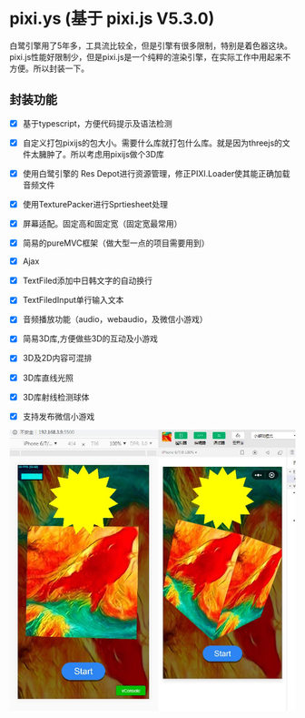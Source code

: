 # pixi.ys (基于 pixi.js V5.3.0)
白鹭引擎用了5年多，工具流比较全，但是引擎有很多限制，特别是着色器这块。pixi.js性能好限制少，但是pixi.js是一个纯粹的渲染引擎，在实际工作中用起来不方便。所以封装一下。
## 封装功能
- [x] 基于typescript，方便代码提示及语法检测
- [x] 自定义打包pixijs的包大小。需要什么库就打包什么库。就是因为threejs的文件太臃肿了。所以考虑用pixijs做个3D库
- [x] 使用白鹭引擎的 Res Depot进行资源管理，修正PIXI.Loader使其能正确加载音频文件
- [x] 使用TexturePacker进行Sprtiesheet处理
- [x] 屏幕适配。固定高和固定宽（固定宽最常用）      
- [x] 简易的pureMVC框架（做大型一点的项目需要用到）
- [x] Ajax
- [x] TextFiled添加中日韩文字的自动换行
- [x] TextFiledInput单行输入文本 
- [x] 音频播放功能（audio，webaudio，及微信小游戏）
- [x] 简易3D库,方便做些3D的互动及小游戏
- [x] 3D及2D内容可混排
- [x] 3D库直线光照
- [x] 3D库射线检测球体
- [x] 支持发布微信小游戏


![H5及微信小游戏](img.jpg) 
